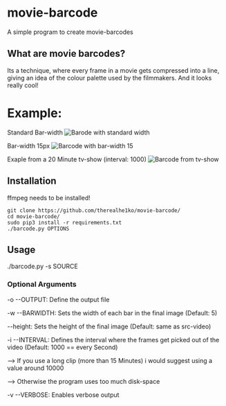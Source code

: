 
# movie-barcode
A simple program to create movie-barcodes

## What are movie barcodes?
Its a technique, where every frame in a movie gets compressed into a line, giving an idea of the colour palette used by the filmmakers.
And it looks really cool!

# Example:
Standard Bar-width
![Barode with standard width](https://i.imgur.com/aqyMGzm.jpg)

Bar-width 15px
![Barcode with bar-width 15](https://i.imgur.com/qHLmMiQ.jpg)

Exaple from a 20 Minute tv-show (interval: 1000)
![Barcode from tv-show](https://i.imgur.com/AxsmbtA.jpg)

## Installation
ffmpeg needs to be installed!

```
git clone https://github.com/therealhe1ko/movie-barcode/
cd movie-barcode/
sudo pip3 install -r requirements.txt
./barcode.py OPTIONS
```
## Usage
./barcode.py -s SOURCE 

### Optional Arguments
-o --OUTPUT: Define the output file

-w --BARWIDTH: Sets the width of each bar in the final image (Default: 5)

--height: Sets the height of the final image (Default: same as src-video)

-i --INTERVAL: Defines the interval where the frames get picked out of the video (Default: 1000 == every Second)

--> If you use a long clip (more than 15 Minutes) i would suggest using a value around 10000

--> Otherwise the program uses too much disk-space

-v --VERBOSE: Enables verbose output
